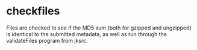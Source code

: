 # checkfiles
Files are checked to see if the MD5 sum (both for gzipped and ungzipped) is identical to the submitted metadata, as well as run through the validateFiles program from jksrc.
